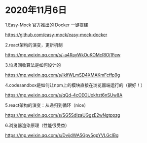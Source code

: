# 2020年11月6日

1.Easy-Mock 官方推出的 Docker 一键搭建

<https://github.com/easy-mock/easy-mock-docker>

2.react架构的演变，更新机制

<https://mp.weixin.qq.com/s/-a4RayWkOuKOMcRlOj1Few>

3.垃圾回收算法是如何设计的

<https://mp.weixin.qq.com/s/iklfWLmSD4XMAKmFcffp9g>

4.codesandbox是如何让npm上的模块直接在浏览器端运行的（很好！）

<https://mp.weixin.qq.com/s/qQd-4cOEOUokhzt6nSUw8A>

5.react架构的演变：从递归到循环（nice）

<https://mp.weixin.qq.com/s/SG5SdIzaUGgzE2wNgtppzg>

6.浏览器渲染原理（性能很受益）

<https://mp.weixin.qq.com/s/DvijdWA5Gpv5gpYVLGcIBg>